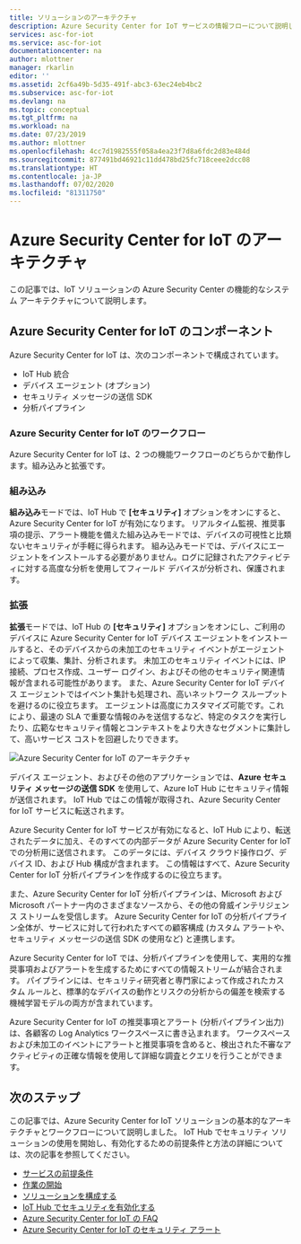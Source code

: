 ```yaml
---
title: ソリューションのアーキテクチャ
description: Azure Security Center for IoT サービスの情報フローについて説明します。
services: asc-for-iot
ms.service: asc-for-iot
documentationcenter: na
author: mlottner
manager: rkarlin
editor: ''
ms.assetid: 2cf6a49b-5d35-491f-abc3-63ec24eb4bc2
ms.subservice: asc-for-iot
ms.devlang: na
ms.topic: conceptual
ms.tgt_pltfrm: na
ms.workload: na
ms.date: 07/23/2019
ms.author: mlottner
ms.openlocfilehash: 4cc7d1982555f058a4ea23f7d8a6fdc2d83e484d
ms.sourcegitcommit: 877491bd46921c11dd478bd25fc718ceee2dcc08
ms.translationtype: HT
ms.contentlocale: ja-JP
ms.lasthandoff: 07/02/2020
ms.locfileid: "81311750"
---
```

# <a name="azure-security-center-for-iot-architecture"></a>Azure Security Center for IoT のアーキテクチャ

この記事では、IoT ソリューションの Azure Security Center の機能的なシステム アーキテクチャについて説明します。

## <a name="azure-security-center-for-iot-components"></a>Azure Security Center for IoT のコンポーネント

Azure Security Center for IoT は、次のコンポーネントで構成されています。

- IoT Hub 統合
- デバイス エージェント (オプション)
- セキュリティ メッセージの送信 SDK
- 分析パイプライン

### <a name="azure-security-center-for-iot-workflows"></a>Azure Security Center for IoT のワークフロー

Azure Security Center for IoT は、2 つの機能ワークフローのどちらかで動作します。組み込みと拡張です。

### <a name="built-in"></a>組み込み

**組み込み**モードでは、IoT Hub で **[セキュリティ]** オプションをオンにすると、Azure Security Center for IoT が有効になります。 リアルタイム監視、推奨事項の提示、アラート機能を備えた組み込みモードでは、デバイスの可視性と比類ないセキュリティが手軽に得られます。 組み込みモードでは、デバイスにエージェントをインストールする必要がありません。ログに記録されたアクティビティに対する高度な分析を使用してフィールド デバイスが分析され、保護されます。

### <a name="enhanced"></a>拡張

**拡張**モードでは、IoT Hub の **[セキュリティ]** オプションをオンにし、ご利用のデバイスに Azure Security Center for IoT デバイス エージェントをインストールすると、そのデバイスからの未加工のセキュリティ イベントがエージェントによって収集、集計、分析されます。 未加工のセキュリティ イベントには、IP 接続、プロセス作成、ユーザー ログイン、およびその他のセキュリティ関連情報が含まれる可能性があります。 また、Azure Security Center for IoT デバイス エージェントではイベント集計も処理され、高いネットワーク スループットを避けるのに役立ちます。 エージェントは高度にカスタマイズ可能です。これにより、最速の SLA で重要な情報のみを送信するなど、特定のタスクを実行したり、広範なセキュリティ情報とコンテキストをより大きなセグメントに集計して、高いサービス コストを回避したりできます。

![Azure Security Center for IoT のアーキテクチャ](./media/architecture/azure-iot-security-architecture.png)

デバイス エージェント、およびその他のアプリケーションでは、**Azure セキュリティ メッセージの送信 SDK** を使用して、Azure IoT Hub にセキュリティ情報が送信されます。 IoT Hub ではこの情報が取得され、Azure Security Center for IoT サービスに転送されます。

Azure Security Center for IoT サービスが有効になると、IoT Hub により、転送されたデータに加え、そのすべての内部データが Azure Security Center for IoT での分析用に送信されます。 このデータには、デバイス クラウド操作ログ、デバイス ID、および Hub 構成が含まれます。 この情報はすべて、Azure Security Center for IoT 分析パイプラインを作成するのに役立ちます。

また、Azure Security Center for IoT 分析パイプラインは、Microsoft および Microsoft パートナー内のさまざまなソースから、その他の脅威インテリジェンス ストリームを受信します。 Azure Security Center for IoT の分析パイプライン全体が、サービスに対して行われたすべての顧客構成 (カスタム アラートや、セキュリティ メッセージの送信 SDK の使用など) と連携します。

Azure Security Center for IoT では、分析パイプラインを使用して、実用的な推奨事項およびアラートを生成するためにすべての情報ストリームが結合されます。 パイプラインには、セキュリティ研究者と専門家によって作成されたカスタム ルールと、標準的なデバイスの動作とリスクの分析からの偏差を検索する機械学習モデルの両方が含まれています。

Azure Security Center for IoT の推奨事項とアラート (分析パイプライン出力) は、各顧客の Log Analytics ワークスペースに書き込まれます。 ワークスペースおよび未加工のイベントにアラートと推奨事項を含めると、検出された不審なアクティビティの正確な情報を使用して詳細な調査とクエリを行うことができます。

## <a name="next-steps"></a>次のステップ

この記事では、Azure Security Center for IoT ソリューションの基本的なアーキテクチャとワークフローについて説明しました。 IoT Hub でセキュリティ ソリューションの使用を開始し、有効化するための前提条件と方法の詳細については、次の記事を参照してください。

- [サービスの前提条件](service-prerequisites.md)
- [作業の開始](getting-started.md)
- [ソリューションを構成する](quickstart-configure-your-solution.md)
- [IoT Hub でセキュリティを有効化する](quickstart-onboard-iot-hub.md)
- [Azure Security Center for IoT の FAQ](resources-frequently-asked-questions.md)
- [Azure Security Center for IoT のセキュリティ アラート](concept-security-alerts.md)
